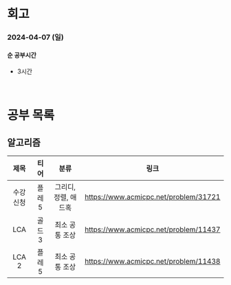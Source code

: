 # 회고

### 2024-04-07 (일)

#### 순 공부시간

- 3시간

<br>

# 공부 목록

## 알고리즘

|   제목   |  티어  |         분류         |                 링크                  |
| :------: | :----: | :------------------: | :-----------------------------------: |
| 수강신청 | 플레 5 | 그리디, 정렬, 애드혹 | https://www.acmicpc.net/problem/31721 |
|   LCA    | 골드 3 |    최소 공통 조상    | https://www.acmicpc.net/problem/11437 |
|  LCA 2   | 플레 5 |    최소 공통 조상    | https://www.acmicpc.net/problem/11438 |
